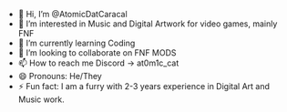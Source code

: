 - 👋 Hi, I’m @AtomicDatCaracal
- 👀 I’m interested in Music and Digital Artwork for video games, mainly FNF
- 🌱 I’m currently learning Coding
- 💞️ I’m looking to collaborate on FNF MODS
- 📫 How to reach me Discord -> at0m1c_cat 
- 😄 Pronouns: He/They
- ⚡ Fun fact: I am a furry with 2-3 years experience in Digital Art and Music work.

<!---
AtomicDatCaracal/AtomicDatCaracal is a ✨ special ✨ repository because its `README.md` (this file) appears on your GitHub profile.
You can click the Preview link to take a look at your changes.
--->
